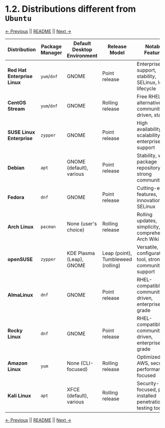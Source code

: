 # 1.2. Distributions different from `Ubuntu`

[← Previous](./1.1-Overview-of-Linux.md) || [README](../README.md) || [Next →](../02-Basic-Linux-Commands/2.1-File-System-Navigation.md)

| **Distribution**             | **Package Manager** | **Default Desktop Environment** | **Release Model**                  | **Notable Features**                                         |
| ---------------------------- | ------------------- | ------------------------------- | ---------------------------------- | ------------------------------------------------------------ |
| **Red Hat Enterprise Linux** | `yum`/`dnf`         | GNOME                           | Point release                      | Enterprise support, stability, SELinux, long lifecycle       |
| **CentOS Stream**            | `yum`/`dnf`         | GNOME                           | Rolling release                    | Free RHEL alternative, community-driven, stable              |
| **SUSE Linux Enterprise**    | `zypper`            | GNOME                           | Point release                      | High availability, scalability, enterprise support           |
| **Debian**                   | `apt`               | GNOME (default), various        | Point release                      | Stability, wide package repository, strong community         |
| **Fedora**                   | `dnf`               | GNOME                           | Point release                      | Cutting-edge features, innovation, SELinux                   |
| **Arch Linux**               | `pacman`            | None (user's choice)            | Rolling release                    | Rolling updates, simplicity, comprehensive Arch Wiki         |
| **openSUSE**                 | `zypper`            | KDE Plasma (Leap), GNOME        | Leap (point), Tumbleweed (rolling) | Versatile, YaST configuration tool, strong community support |
| **AlmaLinux**                | `dnf`               | GNOME                           | Point release                      | RHEL-compatible, community-driven, enterprise-grade          |
| **Rocky Linux**              | `dnf`               | GNOME                           | Point release                      | RHEL-compatible, community-driven, enterprise-grade          |
| **Amazon Linux**             | `yum`               | None (CLI-focused)              | Rolling release                    | Optimized for AWS, secure, performance-focused               |
| **Kali Linux**               | `apt`               | XFCE (default), various         | Rolling release                    | Security-focused, pre-installed penetration testing tools    |

[← Previous](./1.1-Overview-of-Linux.md) || [README](../README.md) || [Next →](../02-Basic-Linux-Commands/2.1-File-System-Navigation.md)
